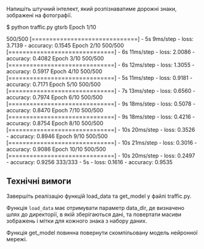 Напишіть штучний інтелект, який розпізнаватиме дорожні знаки, зображені на фотографії.

$ python traffic.py gtsrb Epoch 1/10

500/500 [==============================] - 5s 9ms/step - loss: 3.7139 - accuracy: 0.1545
Epoch 2/10
500/500 [==============================] - 6s 11ms/step - loss: 2.0086 - accuracy: 0.4082
Epoch 3/10
500/500 [==============================] - 6s 12ms/step - loss: 1.3055 - accuracy: 0.5917
Epoch 4/10
500/500 [==============================] - 5s 11ms/step - loss: 0.9181 - accuracy: 0.7171
Epoch 5/10
500/500 [==============================] - 7s 13ms/step - loss: 0.6560 - accuracy: 0.7974
Epoch 6/10
500/500 [==============================] - 9s 18ms/step - loss: 0.5078 - accuracy: 0.8470
Epoch 7/10
500/500 [==============================] - 9s 18ms/step - loss: 0.4216 - accuracy: 0.8754
Epoch 8/10
500/500 [==============================] - 10s 20ms/step - loss: 0.3526 - accuracy: 0.8946
Epoch 9/10
500/500 [==============================] - 10s 21ms/step - loss: 0.3016 - accuracy: 0.9086
Epoch 10/10
500/500 [==============================] - 10s 20ms/step - loss: 0.2497 - accuracy: 0.9256
333/333 - 5s - loss: 0.1616 - accuracy: 0.9535

## Технічні вимоги
Завершіть реалізацію функцій load_data та get_model у файлі traffic.py.

Функція `load_data` має отримувати параметр data_dir, де визначено шлях до директорії, в якій зберігаються дані, та повертати масиви зображень і мітки для кожного знака з набору даних.

Функція get_model повинна повернути скомпільовану модель нейронної мережі.